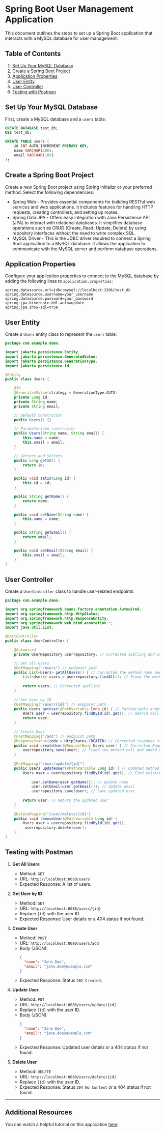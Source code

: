 # Spring Boot User Management Application

This document outlines the steps to set up a Spring Boot application that interacts with a MySQL database for user management.

## Table of Contents
1. [Set Up Your MySQL Database](#set-up-your-mysql-database)
2. [Create a Spring Boot Project](#create-a-spring-boot-project)
3. [Application Properties](#application-properties)
4. [User Entity](#user-entity)
5. [User Controller](#user-controller)
6. [Testing with Postman](#testing-with-postman)

## Set Up Your MySQL Database

First, create a MySQL database and a `users` table:

```sql
CREATE DATABASE test_db;
USE test_db;

CREATE TABLE users (
    id INT AUTO_INCREMENT PRIMARY KEY,
    name VARCHAR(100),
    email VARCHAR(100)
);
```

## Create a Spring Boot Project

Create a new Spring Boot project using Spring Initializr or your preferred method. Select the following dependencies:
- Spring Web - Provides essential components for building RESTful web services and web applications. It includes features for handling HTTP requests, creating controllers, and setting up routes.
- Spring Data JPA - Offers easy integration with Java Persistence API (JPA) to interact with relational databases. It simplifies database operations such as CRUD (Create, Read, Update, Delete) by using repository interfaces without the need to write complex SQL.
- MySQL Driver - This is the JDBC driver required to connect a Spring Boot application to a MySQL database. It allows the application to communicate with the MySQL server and perform database operations.


## Application Properties

Configure your application properties to connect to the MySQL database by adding the following lines to `application.properties`:

```properties
spring.datasource.url=jdbc:mysql://localhost:3306/test_db
spring.datasource.username=your_username
spring.datasource.password=your_password
spring.jpa.hibernate.ddl-auto=update
spring.jpa.show-sql=true
```

## User Entity

Create a `Users` entity class to represent the `users` table:

```java
package com.example.demo;

import jakarta.persistence.Entity;
import jakarta.persistence.GeneratedValue;
import jakarta.persistence.GenerationType;
import jakarta.persistence.Id;

@Entity
public class Users {

    @Id
    @GeneratedValue(strategy = GenerationType.AUTO)
    private Long id;
    private String name;
    private String email;

    // Default constructor
    public Users() {}

    // Parameterized constructor
    public Users(String name, String email) {
        this.name = name;
        this.email = email;
    }

    // Getters and Setters
    public Long getId() {
        return id;
    }

    public void setId(Long id) {
        this.id = id;
    }

    public String getName() {
        return name;
    }

    public void setName(String name) {
        this.name = name;
    }

    public String getEmail() {
        return email;
    }

    public void setEmail(String email) {
        this.email = email;
    }
}
```

## User Controller

Create a `UserController` class to handle user-related endpoints:

```java
package com.example.demo;

import org.springframework.beans.factory.annotation.Autowired;
import org.springframework.http.HttpStatus;
import org.springframework.http.ResponseEntity;
import org.springframework.web.bind.annotation.*;
import java.util.List;

@RestController
public class UserController {

    @Autowired
    private UserRepository userrepository; // Corrected spelling and case of UserRepository

    // Get all Users
    @GetMapping("/users") // endpoint path
    public List<Users> getAllUsers() { // Corrected the method name and return type
        List<Users> users = userrepository.findAll(); // Fixed the method call to use the repository
        
        return users; // Corrected spelling
    }
    
    // Get User by ID
    @GetMapping("/user/{id}") // endpoint path
    public Users getUser(@PathVariable long id) { // PathVariable annotation case and class name
        Users user = userrepository.findById(id).get(); // method call
        return user;
    }
    
    // Create User
    @PostMapping("/add") // endpoint path
    @ResponseStatus(code = HttpStatus.CREATED) // Corrected response status
    public void createUser(@RequestBody Users user) { // Corrected RequestBody annotation and class name
    	userrepository.save(user); // Fixed the method call and added a semicolon
    }
    
    @PutMapping("/user/update/{id}")
    public Users updateUser(@PathVariable Long id) { // Updated method
        Users user = userrepository.findById(id).get(); // Find existing user
     
            user.setName(user.getName()); // Update name
            user.setEmail(user.getEmail()); // Update email
            userrepository.save(user); // Save updated user
   
        return user; // Return the updated user
    }
    
    @DeleteMapping("/user/delete/{id}")
    public void removeUser(@PathVariable Long id) {
    	Users user = userrepository.findById(id).get();
    	 userrepository.delete(user);
    }
}

```

## Testing with Postman

1. **Get All Users**
   - Method: `GET`
   - URL: `http://localhost:8080/users`
   - Expected Response: A list of users.

2. **Get User by ID**
   - Method: `GET`
   - URL: `http://localhost:8080/users/{id}`
   - Replace `{id}` with the user ID.
   - Expected Response: User details or a 404 status if not found.

3. **Create User**
   - Method: `POST`
   - URL: `http://localhost:8080/users/add`
   - Body (JSON):
     ```json
     {
       "name": "John Doe",
       "email": "john.doe@example.com"
     }
     ```
   - Expected Response: Status `201 Created`.

4. **Update User**
   - Method: `PUT`
   - URL: `http://localhost:8080/users/update/{id}`
   - Replace `{id}` with the user ID.
   - Body (JSON):
     ```json
     {
       "name": "Jane Doe",
       "email": "jane.doe@example.com"
     }
     ```
   - Expected Response: Updated user details or a 404 status if not found.

5. **Delete User**
   - Method: `DELETE`
   - URL: `http://localhost:8080/users/delete/{id}`
   - Replace `{id}` with the user ID.
   - Expected Response: Status `204 No Content` or a 404 status if not found.

---

## Additional Resources

You can watch a helpful tutorial on this application [here](https://youtu.be/9fZyVWkBDgk?si=QMprrflWr8J__E5F).

